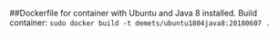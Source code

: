 ##Dockerfile for container with Ubuntu and Java 8 installed.
Build container:
`sudo docker build -t demets/ubuntu1804java8:20180607 .`
